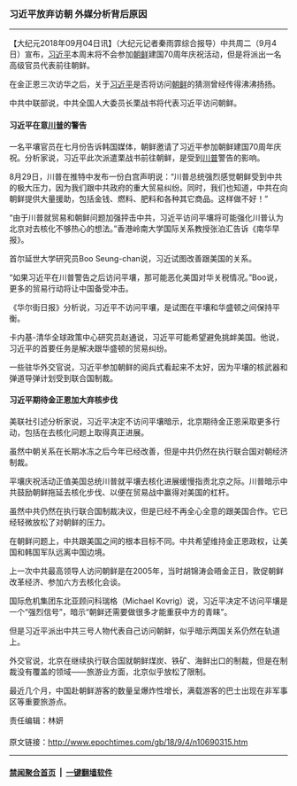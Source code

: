 ### 习近平放弃访朝 外媒分析背后原因
------------------------

<p>【大纪元2018年09月04日讯】（大纪元记者秦雨霏综合报导）中共周二（9月4日）宣布，<a href="http://www.epochtimes.com/gb/tag/%E4%B9%A0%E8%BF%91%E5%B9%B3.html">习近平</a>本周末将不会参加<a href="http://www.epochtimes.com/gb/tag/%E6%9C%9D%E9%B2%9C.html">朝鲜</a>建国70周年庆祝活动，但是将派出一名高级官员代表前往朝鲜。</p>
<p>在金正恩三次访华之后，关于<a href="http://www.epochtimes.com/gb/tag/%E4%B9%A0%E8%BF%91%E5%B9%B3.html">习近平</a>是否将访问<a href="http://www.epochtimes.com/gb/tag/%E6%9C%9D%E9%B2%9C.html">朝鲜</a>的猜测曾经传得沸沸扬扬。</p>
<p>中共中联部说，中共全国人大委员长栗战书将代表习近平访问朝鲜。</p>
<h4><strong>习近平在意<a href="http://www.epochtimes.com/gb/tag/%E5%B7%9D%E6%99%AE.html">川普</a>的警告</strong></h4>
<p>一名平壤官员在七月份告诉韩国媒体，朝鲜邀请了习近平参加朝鲜建国70周年庆祝。分析家说，习近平此次派遣栗战书前往朝鲜，是受到<a href="http://www.epochtimes.com/gb/tag/%E5%B7%9D%E6%99%AE.html">川普</a>警告的影响。</p>
<p>8月29日，川普在推特中发布一份白宫声明说：“川普总统强烈感觉朝鲜受到中共的极大压力，因为我们跟中共政府的重大贸易纠纷。同时，我们也知道，中共在向朝鲜提供大量援助，包括金钱、燃料、肥料和各种其它商品。这样做不好！”</p>
<p>“由于川普就贸易和朝鲜问题加强抨击中共，习近平访问平壤将可能强化川普认为北京对去核化不够热心的想法。”香港岭南大学国际关系教授张泊汇告诉《南华早报》。</p>
<p>首尔延世大学研究员Boo Seung-chan说，习近试图改善跟美国的关系。</p>
<p>“如果习近平在川普警告之后访问平壤，那可能恶化美国对华关税情况。”Boo说，更多的贸易行动将让中国备受冲击。</p>
<p>《华尔街日报》分析说，习近平不访问平壤，是试图在平壤和华盛顿之间保持平衡。</p>
<p>卡内基-清华全球政策中心研究员赵通说，习近平可能希望避免挑衅美国。他说，习近平的首要任务是解决跟华盛顿的贸易纠纷。</p>
<p>一些驻华外交官说，习近平参加朝鲜的阅兵式看起来不太好，因为平壤的核武器和弹道导弹计划受到联合国制裁。</p>
<h4><strong>习近平期待金正恩加大弃核步伐</strong></h4>
<p>美联社引述分析家说，习近平决定不访问平壤暗示，北京期待金正恩采取更多行动，包括在去核化问题上取得真正进展。</p>
<p>虽然中朝关系在长期冰冻之后今年已经改善，但是中共仍然在执行联合国对朝经济制裁。</p>
<p>平壤庆祝活动正值美国总统川普就平壤去核化进展缓慢指责北京之际。川普暗示中共鼓励朝鲜拖延去核化步伐、以便在贸易战中赢得对美国的杠杆。</p>
<p>虽然中共仍然在执行联合国制裁决议，但是已经不再全心全意的跟美国合作。它已经轻微放松了对朝鲜的压力。</p>
<p>在朝鲜问题上，中共跟美国之间的根本目标不同。中共希望维持金正恩政权，让美国和韩国军队远离中国边境。</p>
<p>上一次中共最高领导人访问朝鲜是在2005年，当时胡锦涛会晤金正日，敦促朝鲜改革经济、参加六方去核化会谈。</p>
<p>国际危机集团东北亚顾问科瑞格（Michael Kovrig）说，习近平决定不访问平壤是一个“强烈信号”，暗示“朝鲜还需要做很多才能重获中方的青睐”。</p>
<p>但是习近平派出中共三号人物代表自己访问朝鲜，似乎暗示两国关系仍然在轨道上。</p>
<p>外交官说，北京在继续执行联合国就朝鲜煤炭、铁矿、海鲜出口的制裁，但是在制裁没有覆盖的领域——旅游业方面，北京似乎放松了限制。</p>
<p>最近几个月，中国赴朝鲜游客的数量呈爆炸性增长，满载游客的巴士出现在非军事区等重要旅游点。</p>
<p>责任编辑：林妍</p>
<h4></h4>

原文链接：http://www.epochtimes.com/gb/18/9/4/n10690315.htm


------------------------
#### [禁闻聚合首页](https://github.com/gfw-breaker/banned-news/blob/master/README.md) &nbsp;|&nbsp;  [一键翻墙软件](https://github.com/gfw-breaker/nogfw/blob/master/README.md)